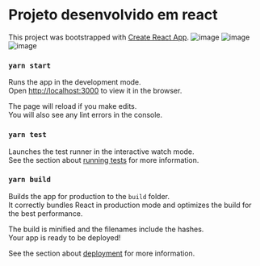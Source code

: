 # Projeto desenvolvido em react 

This project was bootstrapped with [Create React App](https://github.com/facebook/create-react-app).
![image](https://user-images.githubusercontent.com/92125724/142723998-7030cf72-7d7f-4636-8c5c-6d8314a85647.png)
![image](https://user-images.githubusercontent.com/92125724/142724014-557d7ad4-b35a-48d8-888d-307aab8a3601.png)
![image](https://user-images.githubusercontent.com/92125724/142724025-03d8a96b-9a55-43fb-b5f7-964ed0bfd208.png)



### `yarn start`

Runs the app in the development mode.\
Open [http://localhost:3000](http://localhost:3000) to view it in the browser.

The page will reload if you make edits.\
You will also see any lint errors in the console.

### `yarn test`

Launches the test runner in the interactive watch mode.\
See the section about [running tests](https://facebook.github.io/create-react-app/docs/running-tests) for more information.

### `yarn build`

Builds the app for production to the `build` folder.\
It correctly bundles React in production mode and optimizes the build for the best performance.

The build is minified and the filenames include the hashes.\
Your app is ready to be deployed!

See the section about [deployment](https://facebook.github.io/create-react-app/docs/deployment) for more information.

